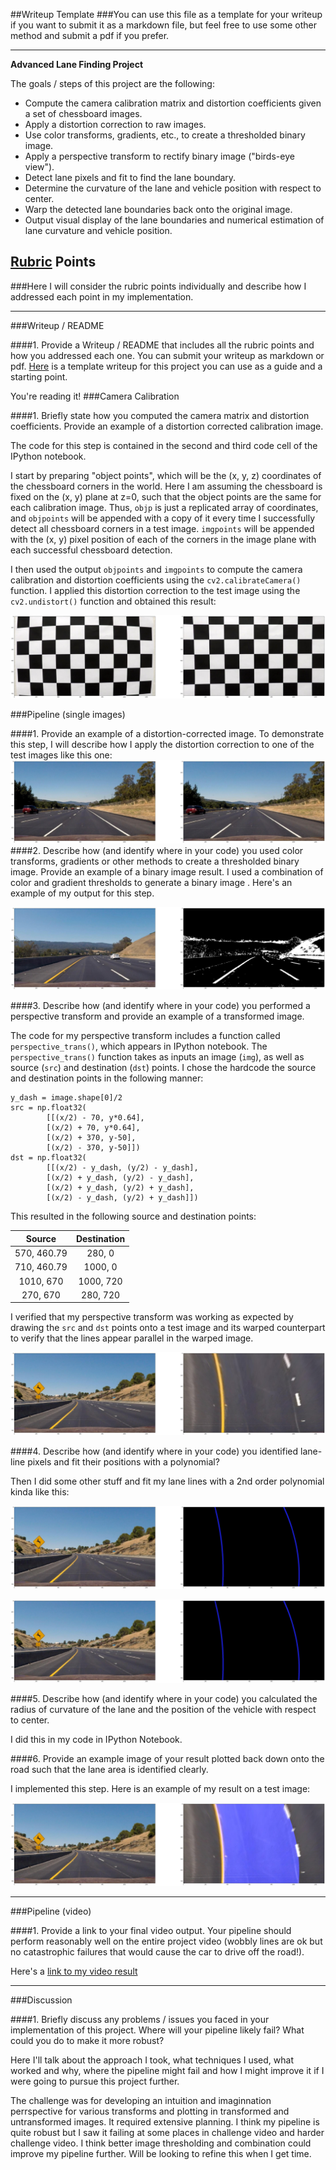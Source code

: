 ##Writeup Template
###You can use this file as a template for your writeup if you want to submit it as a markdown file, but feel free to use some other method and submit a pdf if you prefer.

---

**Advanced Lane Finding Project**

The goals / steps of this project are the following:

* Compute the camera calibration matrix and distortion coefficients given a set of chessboard images.
* Apply a distortion correction to raw images.
* Use color transforms, gradients, etc., to create a thresholded binary image.
* Apply a perspective transform to rectify binary image ("birds-eye view").
* Detect lane pixels and fit to find the lane boundary.
* Determine the curvature of the lane and vehicle position with respect to center.
* Warp the detected lane boundaries back onto the original image.
* Output visual display of the lane boundaries and numerical estimation of lane curvature and vehicle position.

[//]: # (Image References)

[image1]: ./output/undischess.jpg "Undistorted"
[image2]: ./output/Undistorted.jpg "Road Transformed"
[image3]: ./output/thresholded_image.jpg "Binary Example"
[image4]: ./output/perspectivve_transformed_example.jpg "Warp Example"
[image5]: ./output/lane_plottedin_binary.jpg "Fit Visual"
[image7]: ./output/lane_plottedin_binary.jpg "Fisual"
[image6]: ./output/lane_plotted_in_tra.jpg "Transformed"
[video1]: ./output/output.mp4 "Video"

## [Rubric](https://review.udacity.com/#!/rubrics/571/view) Points
###Here I will consider the rubric points individually and describe how I addressed each point in my implementation.  

---
###Writeup / README

####1. Provide a Writeup / README that includes all the rubric points and how you addressed each one.  You can submit your writeup as markdown or pdf.  [Here](https://github.com/udacity/CarND-Advanced-Lane-Lines/blob/master/writeup_template.md) is a template writeup for this project you can use as a guide and a starting point.  

You're reading it!
###Camera Calibration

####1. Briefly state how you computed the camera matrix and distortion coefficients. Provide an example of a distortion corrected calibration image.

The code for this step is contained in the second and third code cell of the IPython notebook.

I start by preparing "object points", which will be the (x, y, z) coordinates of the chessboard corners in the world. Here I am assuming the chessboard is fixed on the (x, y) plane at z=0, such that the object points are the same for each calibration image.  Thus, `objp` is just a replicated array of coordinates, and `objpoints` will be appended with a copy of it every time I successfully detect all chessboard corners in a test image.  `imgpoints` will be appended with the (x, y) pixel position of each of the corners in the image plane with each successful chessboard detection.  

I then used the output `objpoints` and `imgpoints` to compute the camera calibration and distortion coefficients using the `cv2.calibrateCamera()` function.  I applied this distortion correction to the test image using the `cv2.undistort()` function and obtained this result: 

![alt text][image1]

###Pipeline (single images)

####1. Provide an example of a distortion-corrected image.
To demonstrate this step, I will describe how I apply the distortion correction to one of the test images like this one:
![alt text][image2]
####2. Describe how (and identify where in your code) you used color transforms, gradients or other methods to create a thresholded binary image.  Provide an example of a binary image result.
I used a combination of color and gradient thresholds to generate a binary image .  Here's an example of my output for this step.  

![alt text][image3]

####3. Describe how (and identify where in your code) you performed a perspective transform and provide an example of a transformed image.

The code for my perspective transform includes a function called `perspective_trans()`, which appears in IPython notebook.  The `perspective_trans()` function takes as inputs an image (`img`), as well as source (`src`) and destination (`dst`) points.  I chose the hardcode the source and destination points in the following manner:

```
y_dash = image.shape[0]/2
src = np.float32(
        [[(x/2) - 70, y*0.64], 
        [(x/2) + 70, y*0.64],
        [(x/2) + 370, y-50], 
        [(x/2) - 370, y-50]])
dst = np.float32(
        [[(x/2) - y_dash, (y/2) - y_dash], 
        [(x/2) + y_dash, (y/2) - y_dash],
        [(x/2) + y_dash, (y/2) + y_dash], 
        [(x/2) - y_dash, (y/2) + y_dash]])

```
This resulted in the following source and destination points:

| Source            | Destination   | 
|:-----------------:|:-------------:| 
| 570, 460.79       | 280, 0        | 
| 710, 460.79       | 1000, 0       |
| 1010, 670         | 1000, 720     |
| 270, 670          | 280, 720      |

I verified that my perspective transform was working as expected by drawing the `src` and `dst` points onto a test image and its warped counterpart to verify that the lines appear parallel in the warped image.

![alt text][image4]

####4. Describe how (and identify where in your code) you identified lane-line pixels and fit their positions with a polynomial?

Then I did some other stuff and fit my lane lines with a 2nd order polynomial kinda like this:

![alt text][image5]

![alt text][image7]

####5. Describe how (and identify where in your code) you calculated the radius of curvature of the lane and the position of the vehicle with respect to center.

I did this in my code in IPython Notebook.

####6. Provide an example image of your result plotted back down onto the road such that the lane area is identified clearly.

I implemented this step.  Here is an example of my result on a test image:

![alt text][image6]

---

###Pipeline (video)

####1. Provide a link to your final video output.  Your pipeline should perform reasonably well on the entire project video (wobbly lines are ok but no catastrophic failures that would cause the car to drive off the road!).

Here's a [link to my video result](.output/output.mp4)

---

###Discussion

####1. Briefly discuss any problems / issues you faced in your implementation of this project.  Where will your pipeline likely fail?  What could you do to make it more robust?

Here I'll talk about the approach I took, what techniques I used, what worked and why, where the pipeline might fail and how I might improve it if I were going to pursue this project further.  

The challenge was for developing an intuition and imaginnation perrspective for various transforms and plotting in transformed and untransformed images. It required extensive planning. I think my pipeline is quite robust but I saw it failing at some places in challenge video and harder challenge video. I think better image thresholding and combination could improve my pipeline further. Will be looking to refine this when I get time.
